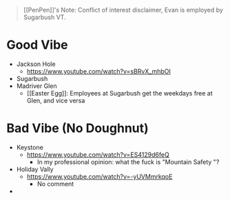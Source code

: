 >[[PenPen]]'s Note: Conflict of interest disclaimer, Evan is employed by Sugarbush VT.


# Good Vibe
- Jackson Hole
	- https://www.youtube.com/watch?v=sBRvX_mhbOI
- Sugarbush
- Madriver Glen
	- [[Easter Egg]]: Employees at Sugarbush get the weekdays free at Glen, and vice versa
# Bad Vibe (No Doughnut)
- Keystone
	- https://www.youtube.com/watch?v=ES4129d6feQ
		- In my professional opinion: what the fuck is "Mountain Safety "?
- Holiday Vally
	- https://www.youtube.com/watch?v=-yUVMmrkqoE
		- No comment
- 